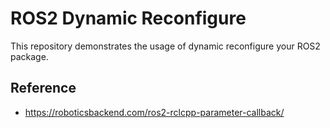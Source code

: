 # ROS2 Dynamic Reconfigure

This repository demonstrates the usage of dynamic reconfigure your ROS2 package.

## Reference
- https://roboticsbackend.com/ros2-rclcpp-parameter-callback/
